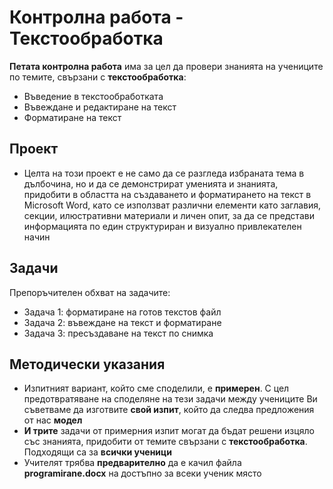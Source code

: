 # Контролна работа - Текстообработка 

**Петата контролна работа** има за цел да провери знанията на учениците по темите, свързани с **текстообработка**:
 - Въведение в текстообработката
 - Въвеждане и редактиране на текст
 - Форматиране на текст

## Проект
 - Целта на този проект е не само да се разгледа избраната тема в дълбочина, но и да се демонстрират уменията и знанията, придобити в областта на създаването и форматирането на текст в Microsoft Word, като се използват различни елементи като заглавия, секции, илюстративни материали и личен опит, за да се представи информацията по един структуриран и визуално привлекателен начин
 
## Задачи
Препоръчителен обхват на задачите:
 - Задача 1: форматиране на готов текстов файл
 - Задача 2: въвеждане на текст и форматиране
 - Задача 3: пресъздаване на текст по снимка
 
## Методически указания
 - Изпитният вариант, който сме споделили, е **примерен**. С цел предотвратяване на споделяне на тези задачи между учениците Ви съветваме да изготвите **свой изпит**, който да следва предложения от нас **модел**
 - **И трите** задачи от примерния изпит могат да бъдат решени изцяло със знанията, придобити от темите свързани с **текстообработка**. Подходящи са за **всички ученици**
 - Учителят трябва **предварително** да е качил файла **programirane.docx** на достъпно за всеки ученик място
